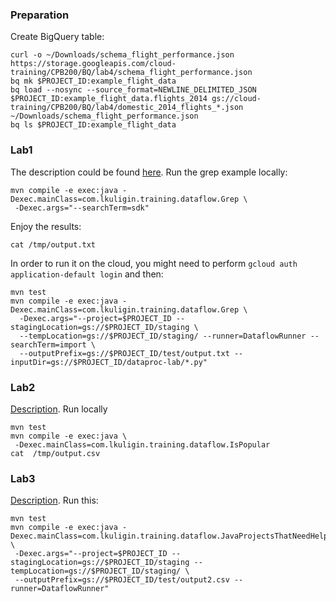### Preparation
Create BigQuery table:
```
curl -o ~/Downloads/schema_flight_performance.json https://storage.googleapis.com/cloud-training/CPB200/BQ/lab4/schema_flight_performance.json 
bq mk $PROJECT_ID:example_flight_data
bq load --nosync --source_format=NEWLINE_DELIMITED_JSON $PROJECT_ID:example_flight_data.flights_2014 gs://cloud-training/CPB200/BQ/lab4/domestic_2014_flights_*.json ~/Downloads/schema_flight_performance.json
bq ls $PROJECT_ID:example_flight_data
```
### Lab1
The description could be found [here](https://codelabs.developers.google.com/codelabs/cpb101-simple-dataflow/). Run the grep example locally:
```
mvn compile -e exec:java -Dexec.mainClass=com.lkuligin.training.dataflow.Grep \
 -Dexec.args="--searchTerm=sdk"
```
Enjoy the results:
```
cat /tmp/output.txt
```
In order to run it on the cloud, you might need to perform ```gcloud auth application-default login``` and then:
```
mvn test
mvn compile -e exec:java -Dexec.mainClass=com.lkuligin.training.dataflow.Grep \
  -Dexec.args="--project=$PROJECT_ID --stagingLocation=gs://$PROJECT_ID/staging \
  --tempLocation=gs://$PROJECT_ID/staging/ --runner=DataflowRunner --searchTerm=import \
  --outputPrefix=gs://$PROJECT_ID/test/output.txt --inputDir=gs://$PROJECT_ID/dataproc-lab/*.py"
```
### Lab2
[Description](https://codelabs.developers.google.com/codelabs/cpb101-mapreduce-dataflow/). 
Run locally
```
mvn test
mvn compile -e exec:java \
 -Dexec.mainClass=com.lkuligin.training.dataflow.IsPopular
cat  /tmp/output.csv 
```
### Lab3
[Description](https://codelabs.developers.google.com/codelabs/cpb101-bigquery-dataflow-sideinputs). Run this:
```
mvn test
mvn compile -e exec:java -Dexec.mainClass=com.lkuligin.training.dataflow.JavaProjectsThatNeedHelp \
 -Dexec.args="--project=$PROJECT_ID --stagingLocation=gs://$PROJECT_ID/staging --tempLocation=gs://$PROJECT_ID/staging/ \
 --outputPrefix=gs://$PROJECT_ID/test/output2.csv --runner=DataflowRunner"
```
